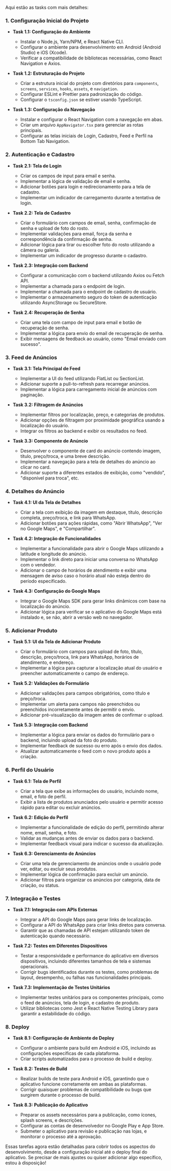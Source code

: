 Aqui estão as tasks com mais detalhes:

### 1. **Configuração Inicial do Projeto**
   - **Task 1.1: Configuração do Ambiente**
     - Instalar o Node.js, Yarn/NPM, e React Native CLI.
     - Configurar o ambiente para desenvolvimento em Android (Android Studio) e iOS (Xcode).
     - Verificar a compatibilidade de bibliotecas necessárias, como React Navigation e Axios.

   - **Task 1.2: Estruturação do Projeto**
     - Criar a estrutura inicial do projeto com diretórios para `components`, `screens`, `services`, `hooks`, `assets`, e `navigation`.
     - Configurar ESLint e Prettier para padronização do código.
     - Configurar o `tsconfig.json` se estiver usando TypeScript.

   - **Task 1.3: Configuração da Navegação**
     - Instalar e configurar o React Navigation com a navegação em abas.
     - Criar um arquivo `AppNavigator.tsx` para gerenciar as rotas principais.
     - Configurar as telas iniciais de Login, Cadastro, Feed e Perfil na Bottom Tab Navigation.

### 2. **Autenticação e Cadastro**
   - **Task 2.1: Tela de Login**
     - Criar os campos de input para email e senha.
     - Implementar a lógica de validação de email e senha.
     - Adicionar botões para login e redirecionamento para a tela de cadastro.
     - Implementar um indicador de carregamento durante a tentativa de login.
   
   - **Task 2.2: Tela de Cadastro**
     - Criar o formulário com campos de email, senha, confirmação de senha e upload de foto do rosto.
     - Implementar validações para email, força da senha e correspondência da confirmação de senha.
     - Adicionar lógica para tirar ou escolher foto do rosto utilizando a câmera ou galeria.
     - Implementar um indicador de progresso durante o cadastro.

   - **Task 2.3: Integração com Backend**
     - Configurar a comunicação com o backend utilizando Axios ou Fetch API.
     - Implementar a chamada para o endpoint de login.
     - Implementar a chamada para o endpoint de cadastro de usuário.
     - Implementar o armazenamento seguro do token de autenticação utilizando AsyncStorage ou SecureStore.
   
   - **Task 2.4: Recuperação de Senha**
     - Criar uma tela com campo de input para email e botão de recuperação de senha.
     - Implementar a lógica para envio do email de recuperação de senha.
     - Exibir mensagens de feedback ao usuário, como "Email enviado com sucesso".

### 3. **Feed de Anúncios**
   - **Task 3.1: Tela Principal de Feed**
     - Implementar a UI do feed utilizando FlatList ou SectionList.
     - Adicionar suporte a pull-to-refresh para recarregar anúncios.
     - Implementar a lógica para carregamento inicial de anúncios com paginação.

   - **Task 3.2: Filtragem de Anúncios**
     - Implementar filtros por localização, preço, e categorias de produtos.
     - Adicionar opções de filtragem por proximidade geográfica usando a localização do usuário.
     - Integrar os filtros ao backend e exibir os resultados no feed.

   - **Task 3.3: Componente de Anúncio**
     - Desenvolver o componente de card do anúncio contendo imagem, título, preço/troca, e uma breve descrição.
     - Implementar a navegação para a tela de detalhes do anúncio ao clicar no card.
     - Adicionar suporte a diferentes estados de exibição, como "vendido", "disponível para troca", etc.

### 4. **Detalhes do Anúncio**
   - **Task 4.1: UI da Tela de Detalhes**
     - Criar a tela com exibição da imagem em destaque, título, descrição completa, preço/troca, e link para WhatsApp.
     - Adicionar botões para ações rápidas, como "Abrir WhatsApp", "Ver no Google Maps", e "Compartilhar".
   
   - **Task 4.2: Integração de Funcionalidades**
     - Implementar a funcionalidade para abrir o Google Maps utilizando a latitude e longitude do anúncio.
     - Implementar o link direto para iniciar uma conversa no WhatsApp com o vendedor.
     - Adicionar o campo de horários de atendimento e exibir uma mensagem de aviso caso o horário atual não esteja dentro do período especificado.

   - **Task 4.3: Configuração do Google Maps**
     - Integrar o Google Maps SDK para gerar links dinâmicos com base na localização do anúncio.
     - Adicionar lógica para verificar se o aplicativo do Google Maps está instalado e, se não, abrir a versão web no navegador.

### 5. **Adicionar Produto**
   - **Task 5.1: UI da Tela de Adicionar Produto**
     - Criar o formulário com campos para upload de foto, título, descrição, preço/troca, link para WhatsApp, horários de atendimento, e endereço.
     - Implementar a lógica para capturar a localização atual do usuário e preencher automaticamente o campo de endereço.

   - **Task 5.2: Validações do Formulário**
     - Adicionar validações para campos obrigatórios, como título e preço/troca.
     - Implementar um alerta para campos não preenchidos ou preenchidos incorretamente antes de permitir o envio.
     - Adicionar pré-visualização da imagem antes de confirmar o upload.

   - **Task 5.3: Integração com Backend**
     - Implementar a lógica para enviar os dados do formulário para o backend, incluindo upload da foto do produto.
     - Implementar feedback de sucesso ou erro após o envio dos dados.
     - Atualizar automaticamente o feed com o novo produto após a criação.

### 6. **Perfil do Usuário**
   - **Task 6.1: Tela de Perfil**
     - Criar a tela que exibe as informações do usuário, incluindo nome, email, e foto de perfil.
     - Exibir a lista de produtos anunciados pelo usuário e permitir acesso rápido para editar ou excluir anúncios.

   - **Task 6.2: Edição do Perfil**
     - Implementar a funcionalidade de edição do perfil, permitindo alterar nome, email, senha, e foto.
     - Validar as mudanças antes de enviar os dados para o backend.
     - Implementar feedback visual para indicar o sucesso da atualização.

   - **Task 6.3: Gerenciamento de Anúncios**
     - Criar uma tela de gerenciamento de anúncios onde o usuário pode ver, editar, ou excluir seus produtos.
     - Implementar lógica de confirmação para excluir um anúncio.
     - Adicionar filtros para organizar os anúncios por categoria, data de criação, ou status.

### 7. **Integração e Testes**
   - **Task 7.1: Integração com APIs Externas**
     - Integrar a API do Google Maps para gerar links de localização.
     - Configurar a API do WhatsApp para criar links diretos para conversa.
     - Garantir que as chamadas de API estejam utilizando token de autenticação quando necessário.

   - **Task 7.2: Testes em Diferentes Dispositivos**
     - Testar a responsividade e performance do aplicativo em diversos dispositivos, incluindo diferentes tamanhos de tela e sistemas operacionais.
     - Corrigir bugs identificados durante os testes, como problemas de layout, desempenho, ou falhas nas funcionalidades principais.

   - **Task 7.3: Implementação de Testes Unitários**
     - Implementar testes unitários para os componentes principais, como o feed de anúncios, tela de login, e cadastro de produto.
     - Utilizar bibliotecas como Jest e React Native Testing Library para garantir a estabilidade do código.

### 8. **Deploy**
   - **Task 8.1: Configuração de Ambiente de Deploy**
     - Configurar o ambiente para build em Android e iOS, incluindo as configurações específicas de cada plataforma.
     - Criar scripts automatizados para o processo de build e deploy.

   - **Task 8.2: Testes de Build**
     - Realizar builds de teste para Android e iOS, garantindo que o aplicativo funcione corretamente em ambas as plataformas.
     - Corrigir quaisquer problemas de compatibilidade ou bugs que surgirem durante o processo de build.

   - **Task 8.3: Publicação do Aplicativo**
     - Preparar os assets necessários para a publicação, como ícones, splash screens, e descrições.
     - Configurar as contas de desenvolvedor no Google Play e App Store.
     - Submeter o aplicativo para revisão e publicação nas lojas, e monitorar o processo até a aprovação.

Essas tarefas agora estão detalhadas para cobrir todos os aspectos do desenvolvimento, desde a configuração inicial até o deploy final do aplicativo. Se precisar de mais ajustes ou quiser adicionar algo específico, estou à disposição!